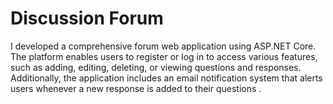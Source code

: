 
# Discussion Forum

I developed a comprehensive forum web application using ASP.NET Core. The platform enables users to register or log in to access various features, such as adding, editing, deleting, or viewing questions and responses. Additionally, the application includes an email notification system that alerts users whenever a new response is added to their questions .

